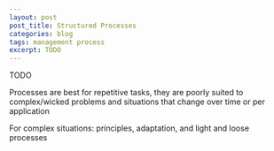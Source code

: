 ```yaml
---
layout: post
post_title: Structured Processes
categories: blog
tags: management process
excerpt: TODO
---
```


TODO

Processes are best for repetitive tasks, they are poorly suited to complex/wicked problems and situations that change over time or per application

For complex situations: principles, adaptation, and light and loose processes